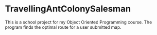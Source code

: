 # TravellingAntColonySalesman
This is a school project for my Object Oriented Programming course. The program finds the optimal route for a user submitted map. 
